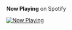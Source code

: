 **Now Playing** on Spotify

<a href="https://spotify.tomchan.me/now-playing?open">
    <img src="https://spotify.tomchan.me/now-playing" alt="Now Playing">
</a>

